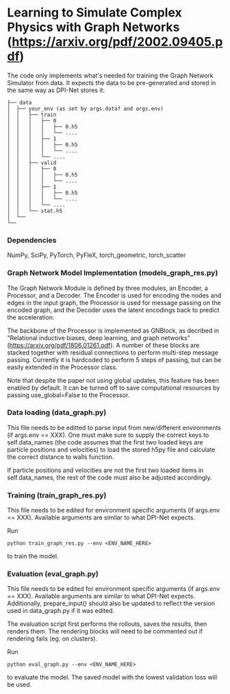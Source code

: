 # Learning to Simulate Complex Physics with Graph Networks (https://arxiv.org/pdf/2002.09405.pdf)

The code only implements what's needed for training the Graph Network Simulator from data. It expects the data to be pre-generated and stored in the same way as DPI-Net stores it:

```
├── data
│  ├── your_env (as set by args.dataf and args.env)
│  │   ├── train
│  │   │   ├── 0
│  │   │   │   ├── 0.h5
│  │   │   │   └── ....
│  │   │   ├── 1
│  │   │   │   ├── 0.h5
│  │   │   │   └── ....
│  │   │   └── ....
│  │   ├── valid
│  │   │   ├── 0
│  │   │   │   ├── 0.h5
│  │   │   │   └── ....
│  │   │   ├── 1
│  │   │   │   ├── 0.h5
│  │   │   │   └── ....
│  │   │   └── ....
│  │   └── stat.h5
│  └──
└──
```

### Dependencies

NumPy, SciPy, PyTorch, PyFleX, torch_geometric, torch_scatter

### Graph Network Model Implementation (models_graph_res.py)

The Graph Network Module is defined by three modules, an Encoder, a Processor, and a Decoder. The Encoder is used for encoding the nodes and edges in the input graph, the Processor is used
for message passing on the encoded graph, and the Decoder uses the latent encodings back to predict the acceleration.

The backbone of the Processor is implemented as GNBlock, as decribed in "Relational inductive biases, deep learning, and graph networks" (https://arxiv.org/pdf/1806.01261.pdf). A number of these
blocks are stacked together with residual connections to perform multi-step message passing. Currently it is hardcoded to perform 5 steps of passing, but can be easily extended in the Processor class.

Note that despite the paper not using global updates, this feature has been enabled by default. It can be turned off to save computational resources by passing use_global=False to the Processor.

### Data loading (data_graph.py)

This file needs to be editted to parse input from new/different environments (if args.env == XXX). One must make sure to supply the correct keys to self.data_names (the code assumes that the first two
loaded keys are particle positions and velocities) to load the stored h5py file and calculate the correct distance to walls function.

If particle positions and velocities are not the first two loaded items in self.data_names, the rest of the code must also be adjusted accordingly.

### Training (train_graph_res.py)

This file needs to be edited for environment specific arguments (if args.env == XXX). Available arguments are similar to what DPI-Net expects.

Run

    python train_graph_res.py --env <ENV_NAME_HERE>

to train the model.

### Evaluation (eval_graph.py)

This file needs to be edited for environment specific arguments (if args.env == XXX). Available arguments are similar to what DPI-Net expects. Additionally, prepare_input() should also be updated
to reflect the version used in data_graph.py if it was edited.

The evaluation script first performs the rollouts, saves the results, then renders them. The rendering blocks will need to be commented out if rendering fails (eg. on clusters).

Run

    python eval_graph.py --env <ENV_NAME_HERE>

to evaluate the model. The saved model with the lowest validation loss will be used.
